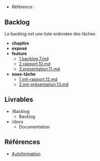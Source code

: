 #  

- Référence :   

 

## Backlog 

Le backlog est une liste ordonées des tâches 

- **chapitre** 
- **exposé** 
- **feature** 
  - [1.backlog.7.md](./Backlog/feature/1.backlog.7.md) 
  - [2.rapport.10.md](./Backlog/feature/2.rapport.10.md) 
  - [3.presentation.11.md](./Backlog/feature/3.presentation.11.md) 
- **sous-tâche** 
  - [1.init-rapport.12.md](./Backlog/sous-tâche/1.init-rapport.12.md) 
  - [2.init-présentation.13.md](./Backlog/sous-tâche/2.init-présentation.13.md) 
## Livrables 

 

- /Backlog 
  - Backlog 
- /docs 
  - Documentation 
## Références 

 

- [Autoformation](#) 

